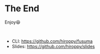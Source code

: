 <!-- classes: end -->

# The End

Enjoy😆

<br />

- CLI: https://github.com/hiroppy/fusuma
- Slides: https://github.com/hiroppy/slides
